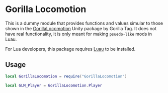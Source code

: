 # Gorilla Locomotion
This is a dummy module that provides functions and values simular to those shown in the [GorillaLocomotion](https://github.com/Another-Axiom/GorillaLocomotion) Unity package by Gorilla Tag. It does not have real functionality, it is only meant for making ``psuedo-like`` mods in Luau.

For Lua developers, this package requires [Luau](https://github.com/luau-lang/luau) to be installed.

## Usage
```lua
local GorillaLocomotion = require("GorillaLocomotion")

local GLM_Player = GorillaLocomotion.Player
```